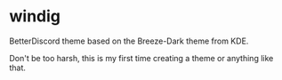 # windig
BetterDiscord theme based on the Breeze-Dark theme from KDE.

Don't be too harsh, this is my first time creating a theme or anything like that.
